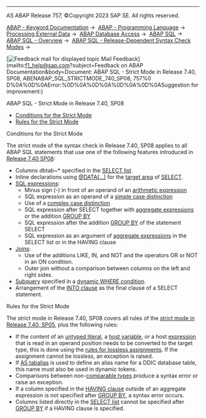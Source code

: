   

* * *

AS ABAP Release 757, ©Copyright 2023 SAP SE. All rights reserved.

[ABAP - Keyword Documentation](javascript:call_link\('abenabap.htm'\)) →  [ABAP - Programming Language](javascript:call_link\('abenabap_reference.htm'\)) →  [Processing External Data](javascript:call_link\('abenabap_language_external_data.htm'\)) →  [ABAP Database Access](javascript:call_link\('abendb_access.htm'\)) →  [ABAP SQL](javascript:call_link\('abenabap_sql.htm'\)) →  [ABAP SQL - Overview](javascript:call_link\('abenabap_sql_oview.htm'\)) →  [ABAP SQL - Release-Dependent Syntax Check Modes](javascript:call_link\('abenabap_sql_strict_modes.htm'\)) → 

 [![](Mail.gif?object=Mail.gif&sap-language=EN "Feedback mail for displayed topic") Mail Feedback](mailto:f1_help@sap.com?subject=Feedback on ABAP Documentation&body=Document: ABAP SQL - Strict Mode in Release 7.40, SP08, ABENABAP_SQL_STRICTMODE_740_SP08, 757%0
D%0A%0D%0AError:%0D%0A%0D%0A%0D%0A%0D%0ASuggestion for improvement:)

ABAP SQL - Strict Mode in Release 7.40, SP08

-   [Conditions for the Strict Mode](#@@ITOC@@ABENABAP_SQL_STRICTMODE_740_SP08_1)
-   [Rules for the Strict Mode](#@@ITOC@@ABENABAP_SQL_STRICTMODE_740_SP08_2)

Conditions for the Strict Mode   

The strict mode of the syntax check in Release 7.40, SP08 applies to all ABAP SQL statements that use one of the following features introduced in [Release 7.40 SP08](javascript:call_link\('abennews-740_sp08-abap_sql.htm'\)):

-   Columns dbtab~\* specified in the [SELECT list](javascript:call_link\('abapselect_list.htm'\)).
-   Inline declarations using [@DATA(...)](javascript:call_link\('abapselect_into_target.htm'\)) for the [target area](javascript:call_link\('abapinto_clause.htm'\)) of [SELECT](javascript:call_link\('abapselect.htm'\)).
-   [SQL expressions](javascript:call_link\('abensql_expression_glosry.htm'\) "Glossary Entry"):
    -   Minus sign (\-) in front of an operand of an [arithmetic expression](javascript:call_link\('abensql_arith.htm'\))
    -   SQL expression as an operand of a [simple case distinction](javascript:call_link\('abensql_simple_case.htm'\))
    -   Use of a [complex case distinction](javascript:call_link\('abensql_searched_case.htm'\))
    -   SQL expression after SELECT together with [aggregate expressions](javascript:call_link\('abapselect_aggregate.htm'\)) or the addition [GROUP BY](javascript:call_link\('abapgroupby_clause.htm'\))
    -   SQL expression after the addition [GROUP BY](javascript:call_link\('abapgroupby_clause.htm'\)) of the statement SELECT
    -   SQL expression as an argument of [aggregate expressions](javascript:call_link\('abapselect_aggregate.htm'\)) in the SELECT list or in the HAVING clause
-   [Joins](javascript:call_link\('abapselect_join.htm'\)):
    -   Use of the additions LIKE, IN, and NOT and the operators OR or NOT in an ON condition.
    -   Outer join without a comparison between columns on the left and right sides.
-   [Subquery](javascript:call_link\('abensubquery_glosry.htm'\) "Glossary Entry") specified in a [dynamic WHERE condition](javascript:call_link\('abenwhere_logexp_dynamic.htm'\)).
-   Arrangement of the [INTO clause](javascript:call_link\('abapinto_clause.htm'\)) as the final clause of a SELECT statement.

Rules for the Strict Mode   

The strict mode in Release 7.40, SP08 covers all rules of the [strict mode in Release 7.40, SP05](javascript:call_link\('abenabap_sql_strictmode_740_sp05.htm'\)), plus the following rules:

-   If the content of an [untyped literal](javascript:call_link\('abenabap_sql_untyped_literals.htm'\)), a [host variable](javascript:call_link\('abenabap_sql_host_variables.htm'\)), or a host [expression](javascript:call_link\('abenabap_sql_host_expressions.htm'\)) that is read in an operand position needs to be converted to the target type, this is done using the [rules for lossless assignments](javascript:call_link\('abapmove_exact.htm'\)). If the assignment cannot be lossless, an exception is raised.
-   If [AS tabalias](javascript:call_link\('abapfrom_clause.htm'\)) is used to define an alias name for a DDIC database table, this name must also be used in dynamic tokens.
-   Comparisons between non-[comparable types](javascript:call_link\('abenwhere_logexp_compare_types.htm'\)) produce a syntax error or raise an exception.
-   If a column specified in the [HAVING clause](javascript:call_link\('abaphaving_clause.htm'\)) outside of an aggregate expression is not specified after [GROUP BY](javascript:call_link\('abapgroupby_clause.htm'\)), a syntax error occurs.
-   Columns listed directly in the [SELECT list](javascript:call_link\('abapselect_list.htm'\)) cannot be specified after [GROUP BY](javascript:call_link\('abapgroupby_clause.htm'\)) if a HAVING clause is specified.